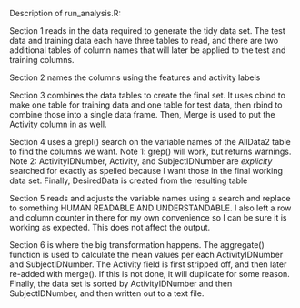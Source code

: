 Description of run_analysis.R:

Section 1 reads in the data required to generate the tidy data set. The test data and training data each have three tables to read, and there are two additional tables of column names that will later be applied to the test and training columns.

Section 2 names the columns using the features and activity labels

Section 3 combines the data tables to create the final set. It uses cbind to make one table for training data and one table for test data, then rbind to combine those into a single data frame. Then, Merge is used to put the Activity column in as well.

Section 4 uses a grepl() search on the variable names of the AllData2 table to find the columns we want. 
  Note 1: grep() will work, but returns warnings.
  Note 2: ActivityIDNumber, Activity, and SubjectIDNumber are *explicity* searched for exactly as spelled because I want those in the final working data set.
Finally, DesiredData is created from the resulting table

Section 5 reads and adjusts the variable names using a search and replace to something HUMAN READABLE AND UNDERSTANDABLE. I also left a row and column counter in there for my own convenience so I can be sure it is working as expected. This does not affect the output.

Section 6 is where the big transformation happens. The aggregate() function is used to calculate the mean values per each ActivityIDNumber and SubjectIDNumber. The Activity field is first stripped off, and then later re-added with merge(). If this is not done, it will duplicate for some reason. Finally, the data set is sorted by ActivityIDNumber and then SubjectIDNumber, and then written out to a text file.
